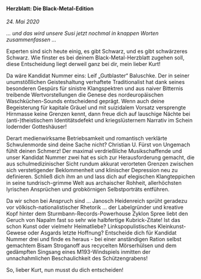 #### Herzblatt: Die Black-Metal-Edition

_24. Mai 2020_

_... und das wird unsere Susi jetzt nochmal in knappen Worten zusammenfassen ..._

Experten sind sich heute einig, es gibt Schwarz, und es gibt schwärzeres Schwarz. Wie finster es bei deinem Black-Metal-Herzblatt zugehen soll, diese Entscheidung liegt derweil ganz bei dir, mein lieber Kurt!

Da wäre Kandidat Nummer eins: Leif „Gutblaster“ Baluschke. Der in seiner unumstößlichen Geisteshaltung verhaftete Traditionalist hat dank seines besonderen Gespürs für sinistre Klangspektren und aus naiver Bitternis treibende Wertvorstellungen die Genese des nordeuropäischen Waschküchen-Sounds entscheidend geprägt. Wenn auch deine Begeisterung für kapitale Gräuel und mit suizidalem Vorsatz versprengte Hirnmasse keine Grenzen kennt, dann freue dich auf lauschige Nächte bei (anti-)theistischem Identitätsdefekt und kriegslüsternem Narrativ im Schein lodernder Gotteshäuser!

Derart medienwirksame Betriebsamkeit und romantisch verklärte Schwulenmorde sind deine Sache nicht? Christian U. Fürst von Ungemach fühlt deinen Schmerz! Der maximal verdrießliche Musikschaffende und unser Kandidat Nummer zwei hat es sich zur Herausforderung gemacht, die aus schulmedizinischer Sicht rundum akkurat verorteten Grenzen zwischen sich verstetigender Beklommenheit und klinischer Depression neu zu definieren. Schließ dich ihm an und lass dich auf elegischen Klangteppichen in seine tundrisch-grimme Welt aus archaischer Rohheit, allerhöchsten lyrischen Ansprüchen und grobkörnigen Selbstporträts entführen.

Da wir schon bei Anspruch sind ... Janosch Heidenreich sprüht geradezu vor völkisch-nationalistischer Rhetorik ... der Labelgründer und kreative Kopf hinter dem Sturmbann-Records-Powerhouse Zyklon Spree liebt den Geruch von Napalm fast so sehr wie halbfertige Kubrick-Zitate! Ist das schon Kunst oder vielmehr Heimatliebe? Linkspopulistisches Kleinkunst-Gewese oder Asgards letzte Hoffnung? Entscheide dich für Kandidat Nummer drei und finde es heraus - bei einer anständigen Ration selbst gemachtem Bisam Stroganoff aus recycelten Mörserhülsen und dem gedämpften Singsang eines M193-Windspiels inmitten der unnachahmlichen Beschaulichkeit des Schützengrabens!

So, lieber Kurt, nun musst du dich entscheiden!
